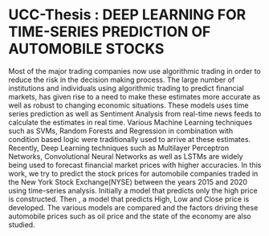 # UCC-Thesis : DEEP LEARNING FOR TIME-SERIES PREDICTION OF AUTOMOBILE STOCKS

Most of the major trading companies now use algorithmic trading in order to reduce the risk in the decision making process. The large number of institutions and individuals using algorithmic trading to predict financial markets, has given rise to a need to make these estimates more accurate as well as robust to changing economic situations. These models uses time series prediction as well as Sentiment Analysis from real-time news feeds to calculate the estimates in real time.  Various Machine Learning techniques such as SVMs, Random Forests and Regression in combination with condition based logic were traditionally used to arrive at these estimates. Recently, Deep Learning techniques such  as    Multilayer Perceptron Networks, Convolutional Neural Networks as well   as  LSTMs are widely  being used to  forecast financial market prices with higher accuracies. In this work, we try to predict the stock prices for automobile companies traded in the New York Stock Exchange(NYSE) between the years 2015 and 2020 using time-series analysis.  Initially a model that predicts only the high price is constructed. Then , a model that predicts High, Low and Close price is developed. The various models are compared and the factors driving these automobile prices such as oil price and the state of the economy  are also studied. 
